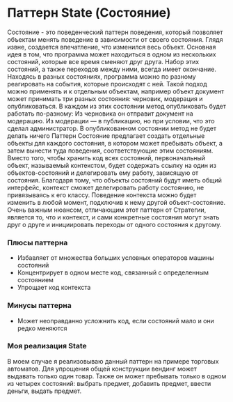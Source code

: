 # Паттерн State (Состояние)
Состояние - это поведенческий паттерн поведения, который позволяет объектам менять поведение в зависимости от своего состояния. Глядя извне, создается впечатление, что изменился весь объект.
Основная идея в том, что программа может находиться в одном из нескольких состояний, которые все время сменяют друг друга.
Набор этих состояний, а также переходов между ними, всегда имеет окончание. Находясь в разных состояниях, программа можно по разному реагировать на события, которые происходят с ней.
Такой подход можно применять и к отдельным объектам, например объект документ может принимать три разных состояния: черновик, модерация и опубликоваться. 
В каждом из этих состоянии метод опубликовать будет работать по-разному:
Из черновика он отправит документ на модерацию.
Из модерации — в публикацию, но при условии, что это сделал администратор.
В опубликованном состоянии метод не будет делать ничего
Паттерн Состояние предлагает создать отдельные объекты для каждого состояния, в котором может пребывать объект, а затем вынести туда поведения, соответствующие этим состояниям.
Вместо того, чтобы хранить код всех состояний, первоначальный объект, называемый контекстом, будет содержать ссылку на один из объектов-состояний и делегировать ему работу, зависящую от состояния.
Благодаря тому, что объекты состояний будут иметь общий интерфейс, контекст сможет делегировать работу состоянию, не привязываясь к его классу.
Поведение контекста можно будет изменить в любой момент, подключив к нему другой объект-состояние.
Очень важным нюансом, отличающим этот паттерн от Стратегии, является то, что и контекст, и сами конкретные состояния могут знать друг о друге и инициировать переходы от одного состояния к другому.
### Плюсы паттерна
- Избавляет от множества больших условных операторов машины состояний
- Концентрирует в одном месте код, связанный с определенным состоянием 
- Упрощает код контекста
### Минусы паттерна
- Может неоправданно усложнить код, если состояний мало и они редко меняются
### Моя реализация State
В моем случае я реализовываю данный паттерн на примере торговых автоматов. Для упрощения общей конструкции вендинг может выдавать только один товар. Также он может пребывать только в одном из четырех состояний: выбрать предмет, добавить предмет, ввести деньги, выдать предмет.